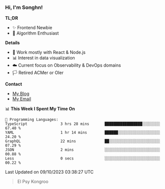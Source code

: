 ### Hi, I'm Songhn!

**TL;DR**

- ✨ Frontend Newbie
- 🎈 Algorithm Enthusiast

**Details**

- 🎯 Work mostly with React & Node.js
- 📊 Interest in data visualization
- ☁️ Current focus on Observability & DevOps domains
- 🏳️ Retired ACMer or OIer

**Contact**
- [My Blog](https://blog.songhn.com)
- [My Email](mailto:songhn233@gmail.com)

<!--START_SECTION:waka-->
📊 **This Week I Spent My Time On** 

```text
💬 Programming Languages: 
TypeScript               3 hrs 28 mins       █████████████████░░░░░░░░   67.40 % 
YAML                     1 hr 14 mins        ██████░░░░░░░░░░░░░░░░░░░   24.20 % 
GraphQL                  22 mins             ██░░░░░░░░░░░░░░░░░░░░░░░   07.29 % 
JSON                     2 mins              ░░░░░░░░░░░░░░░░░░░░░░░░░   00.88 % 
Less                     0 secs              ░░░░░░░░░░░░░░░░░░░░░░░░░   00.22 % 
```


 Last Updated on 09/10/2023 03:38:27 UTC
<!--END_SECTION:waka-->

> El Psy Kongroo

